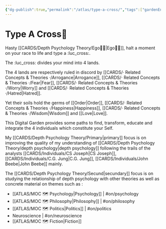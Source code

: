 ```yaml
---
{"dg-publish":true,"permalink":"/atlas/type-a-cross/","tags":["gardenEntry"],"created":"2023-01-02T16:17:52.012+01:00","updated":"2023-05-03T00:36:06.583+02:00"}
---
```


# Type A Cross💠 

Hasty [[CARDS/Depth Psychology Theory/Ego🙋‍♂️\|Ego🙋‍♂️]], halt a moment on your race to life and type a :luc_cross:. 

The :luc_cross: divides your mind into 4 lands. 

The 4 lands are respectively ruled in discord by [[CARDS/· Related Concepts & Theories ·/Arrogance\|Arrogance]], [[CARDS/· Related Concepts & Theories ·/Fear\|Fear]], [[CARDS/· Related Concepts & Theories ·/Worry\|Worry]] and [[CARDS/· Related Concepts & Theories ·/Hatred\|Hatred]].

Yet their soils hold the germs of [[Order\|Order]], [[CARDS/· Related Concepts & Theories ·/Happiness\|Happiness]], [[CARDS/· Related Concepts & Theories ·/Wisdom\|Wisdom]] and [[Love\|Love]].  

This Digital Garden provides some paths to find, transform, educate and integrate the 4 individuals which constitute your Self. 

My [[CARDS/Depth Psychology Theory/Primary\|primary]] focus is on improving the quality of my understanding of [[CARDS/Depth Psychology Theory/depth psychology\|depth psychology]] following the trails of the analysts [[CARDS/Individuals/CS Joseph\|CS Joseph]], [[CARDS/Individuals/C.G. Jung\|C.G. Jung]], [[CARDS/Individuals/John Beebe\|John Beebe]] mainly. 

The [[CARDS/Depth Psychology Theory/Secund\|secundary]] focus is on studying the relationship of depth psychology with other theories as well as concrete material on themes such as : 

- [[ATLAS/MOC 🗺️ Psychology\|Psychology]] | #on/psychology 
- [[ATLAS/MOC 🗺️ Philosophy\|Philosophy]]  | #on/philosophy
- [[ATLAS/MOC 🗺️ Politics\|Politics]] | #on/politics 
- Neuroscience | #on/neuroscience 
- [[ATLAS/MOC 🗺️ Fiction\|Fiction]] 

